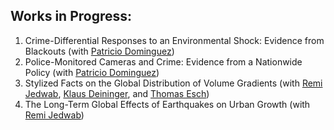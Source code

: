## Works in Progress:

1. Crime-Differential Responses to an Environmental Shock: Evidence from Blackouts (with [Patricio Dominguez](https://sites.google.com/site/pdomingr/))
2. Police-Monitored Cameras and Crime: Evidence from a Nationwide Policy (with [Patricio Dominguez](https://sites.google.com/site/pdomingr/))
3. Stylized Facts on the Global Distribution of Volume Gradients (with [Remi Jedwab](https://www.remijedwab.com/), [Klaus Deininger](https://www.worldbank.org/en/about/people/k/klaus-deininger), and [Thomas Esch](https://scholar.google.de/citations?user=g2OVq2cAAAAJ&hl=de))
4. The Long-Term Global Effects of Earthquakes on Urban Growth (with [Remi Jedwab](https://www.remijedwab.com/))
